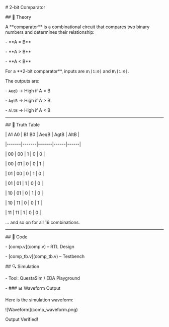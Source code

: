 \# 2-bit Comparator



\## 📘 Theory

A \*\*comparator\*\* is a combinational circuit that compares two binary numbers and determines their relationship:

\- \*\*A = B\*\*

\- \*\*A > B\*\*

\- \*\*A < B\*\*



For a \*\*2-bit comparator\*\*, inputs are `A\[1:0]` and `B\[1:0]`.  

The outputs are:

\- `AeqB` → High if A = B  

\- `AgtB` → High if A > B  

\- `AltB` → High if A < B  



---



\## 📝 Truth Table



| A1 A0 | B1 B0 | AeqB | AgtB | AltB |

|-------|-------|-------|------|------|

| 00    | 00    | 1     | 0    | 0    |

| 00    | 01    | 0     | 0    | 1    |

| 01    | 00    | 0     | 1    | 0    |

| 01    | 01    | 1     | 0    | 0    |

| 10    | 01    | 0     | 1    | 0    |

| 10    | 11    | 0     | 0    | 1    |

| 11    | 11    | 1     | 0    | 0    |

... and so on for all 16 combinations.



---



\## 📝 Code

\- \[comp.v](comp.v) – RTL Design  

\- \[comp\_tb.v](comp\_tb.v) – Testbench  



\## 🔍 Simulation

\- Tool: QuestaSim / EDA Playground  

\- ### 📊 Waveform Output

Here is the simulation waveform:  

!\[Waveform](comp\_waveform.png)



Output Verified!

